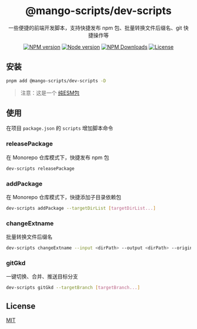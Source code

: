 <h1 align="center">
@mango-scripts/dev-scripts
</h1>
<p align="center">
一些便捷的前端开发脚本，支持快捷发布 npm 包、批量转换文件后缀名、git 快捷操作等
<p>
<p align="center">
<a href="https://www.npmjs.com/package/@mango-scripts/dev-scripts" target="__blank" rel="noopener noreferrer"><img src="https://img.shields.io/npm/v/@mango-scripts/dev-scripts?label=" alt="NPM version"></a>
<a href="https://www.npmjs.com/package/@mango-scripts/dev-scripts" target="__blank" rel="noopener noreferrer"><img src="https://img.shields.io/node/v/@mango-scripts/dev-scripts" alt="Node version"></a>
<a href="https://www.npmjs.com/package/@mango-scripts/dev-scripts" target="__blank" rel="noopener noreferrer"><img alt="NPM Downloads" src="https://img.shields.io/npm/dt/@mango-scripts/dev-scripts"></a>
<a href="./LICENSE" target="__blank" rel="noopener noreferrer"><img alt="License" src="https://img.shields.io/github/license/Albertlin0923/mango-scripts"></a>
</p>

## 安装

```bash
pnpm add @mango-scripts/dev-scripts -D
```

> 注意：这是一个 [纯ESM包](https://gist.github.com/sindresorhus/a39789f98801d908bbc7ff3ecc99d99c#pure-esm-package)

## 使用

在项目 `package.json` 的 `scripts` 增加脚本命令

### releasePackage

在 Monorepo 仓库模式下，快捷发布 npm 包

```bash
dev-scripts releasePackage
```

### addPackage

在 Monorepo 仓库模式下，快捷添加子目录依赖包

```bash
dev-scripts addPackage --targetDirList [targetDirList...]
```

### changeExtname

批量转换文件后缀名

```bash
dev-scripts changeExtname --input <dirPath> --output <dirPath> --originExt <string> --targetExt <string>
```

### gitGkd

一键切换、合并、推送目标分支

```bash
dev-scripts gitGkd --targetBranch [targetBranch...]
```

## License

[MIT](./LICENSE)
